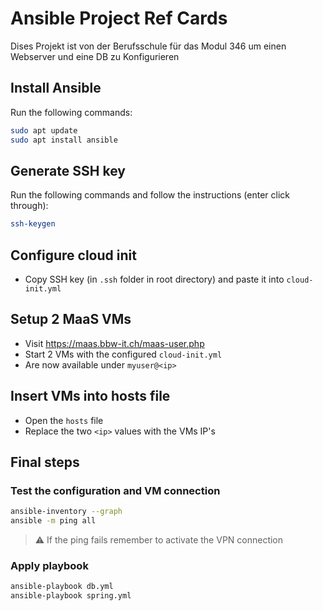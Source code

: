 # Ansible Project Ref Cards

Dises Projekt ist von der Berufsschule für das Modul 346 um einen Webserver und eine DB zu Konfigurieren

## Install Ansible

Run the following commands:

```bash
sudo apt update
sudo apt install ansible
```

## Generate SSH key

Run the following commands and follow the instructions (enter click through):

```bash
ssh-keygen
```

## Configure cloud init

-   Copy SSH key (in `.ssh` folder in root directory) and paste it into `cloud-init.yml`

## Setup 2 MaaS VMs

-   Visit https://maas.bbw-it.ch/maas-user.php
-   Start 2 VMs with the configured `cloud-init.yml`
-   Are now available under `myuser@<ip>`

## Insert VMs into hosts file

-   Open the `hosts` file
-   Replace the two `<ip>` values with the VMs IP's

## Final steps

### Test the configuration and VM connection

```bash
ansible-inventory --graph
ansible -m ping all
```

> ⚠️ If the ping fails remember to activate the VPN connection

### Apply playbook

```bash
ansible-playbook db.yml
ansible-playbook spring.yml
```
